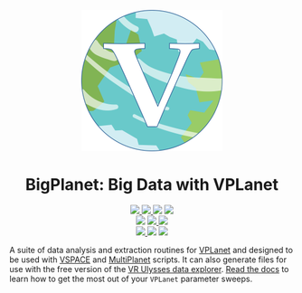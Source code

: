 <p align="center">
  <img width = "250" src="docs/VPLanetLogo.png?raw=true"/>
</p>

<h1 align="center">BigPlanet: Big Data with VPLanet</h1>

<p align="center">
  <a href="https://VirtualPlanetaryLaboratory.github.io/bigplanet/">
    <img src="https://img.shields.io/badge/read-the_docs-blue.svg?style=flat">
  </a>
  <a href="https://github.com/VirtualPlanetaryLaboratory/bigplanet/actions/workflows/docs.yml">
    <img src="https://github.com/VirtualPlanetaryLaboratory/bigplanet/actions/workflows/docs.yml/badge.svg">
  </a> 
  <a href="LICENSE"><img src="https://img.shields.io/badge/license-MIT-purple.svg"></a>
  <a href="https://VirtualPlanetaryLaboratory.github.io/vplanet/conduct.html">
    <img src="https://img.shields.io/badge/Code%20of-Conduct-7d93c7.svg">
  </a>
  <br>
  <img src="https://img.shields.io/badge/Unit%20Tests-5-darkblue.svg">
  <a href="https://github.com/VirtualPlanetaryLaboratory/bigplanet/actions/workflows/tests.yml">
    <img src="https://github.com/VirtualPlanetaryLaboratory/bigplanet/actions/workflows/tests.yml/badge.svg">
  </a>
  <img src="https://img.shields.io/badge/Python-3.6--3.9-orange.svg">
  <br>
  <a href="https://github.com/VirtualPlanetaryLaboratory/bigplanet/actions/workflows/pip-install.yml">
    <img src="https://github.com/VirtualPlanetaryLaboratory/bigplanet/actions/workflows/pip-install.yml/badge.svg">
  </a>
  <img src="https://img.shields.io/badge/Python-3.6--3.9-orange.svg">
  <img src = "https://img.shields.io/badge/Platforms-Linux_|%20macOS-darkgreen.svg?style=flat">
</p>

A suite of data analysis and extraction routines for [VPLanet](https://github.com/VirtualPlanetaryLaboratory/vplanet) and designed to be used with [VSPACE](https://github.com/VirtualPlanetaryLaboratory/vspace) and [MultiPlanet](https://github.com/VirtualPlanetaryLaboratory/multi-planet) scripts. It can also generate files for use with the free version of the [VR Ulysses data explorer](https://www.vrulysses.com/download-ulysses). [Read the docs](https://VirtualPlanetaryLaboratory.github.io/bigplanet/) to learn how to get the most out of your `VPLanet` parameter sweeps.

